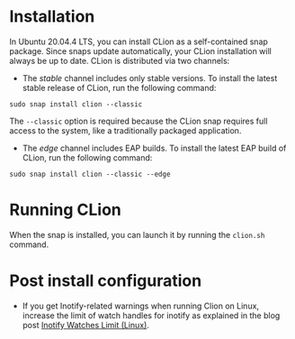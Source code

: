 # Installation
In Ubuntu 20.04.4 LTS, you can install CLion as a self-contained snap package.  Since snaps update automatically, your CLion installation will always be up to date.
CLion is distributed via two channels:

* The *stable* channel includes only stable versions.  To install the latest stable release of CLion, run the following command:

 ```
 sudo snap install clion --classic
 ```
The `--classic` option is required because the CLion snap requires full access to the system, like a traditionally packaged application.
* The *edge* channel includes EAP builds.  To install the latest EAP build of CLion, run the following command:

 ```
 sudo snap install clion --classic --edge
 ```

# Running CLion
When the snap is installed, you can launch it by running the `clion.sh` command.

# Post install configuration

* If you get Inotify-related warnings when running Clion on Linux, increase the limit of watch handles for inotify as explained in the blog post [Inotify Watches Limit (Linux)](https://youtrack.jetbrains.com/articles/IDEA-A-2/Inotify-Watches-Limit-Linux).